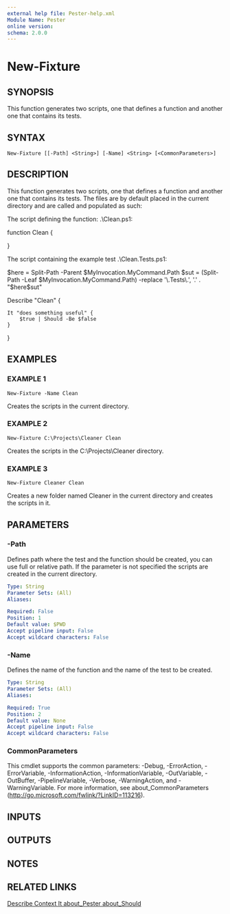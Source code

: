 ```yaml
---
external help file: Pester-help.xml
Module Name: Pester
online version:
schema: 2.0.0
---
```


# New-Fixture

## SYNOPSIS
This function generates two scripts, one that defines a function
and another one that contains its tests.

## SYNTAX

```
New-Fixture [[-Path] <String>] [-Name] <String> [<CommonParameters>]
```

## DESCRIPTION
This function generates two scripts, one that defines a function
and another one that contains its tests.
The files are by default
placed in the current directory and are called and populated as such:


The script defining the function: .\Clean.ps1:

function Clean {

}

The script containing the example test .\Clean.Tests.ps1:

$here = Split-Path -Parent $MyInvocation.MyCommand.Path
$sut = (Split-Path -Leaf $MyInvocation.MyCommand.Path) -replace '\.Tests\.', '.'
.
"$here\$sut"

Describe "Clean" {

    It "does something useful" {
        $true | Should -Be $false
    }
}

## EXAMPLES

### EXAMPLE 1
```
New-Fixture -Name Clean
```

Creates the scripts in the current directory.

### EXAMPLE 2
```
New-Fixture C:\Projects\Cleaner Clean
```

Creates the scripts in the C:\Projects\Cleaner directory.

### EXAMPLE 3
```
New-Fixture Cleaner Clean
```

Creates a new folder named Cleaner in the current directory and creates the scripts in it.

## PARAMETERS

### -Path
Defines path where the test and the function should be created, you can use full or relative path.
If the parameter is not specified the scripts are created in the current directory.

```yaml
Type: String
Parameter Sets: (All)
Aliases:

Required: False
Position: 1
Default value: $PWD
Accept pipeline input: False
Accept wildcard characters: False
```

### -Name
Defines the name of the function and the name of the test to be created.

```yaml
Type: String
Parameter Sets: (All)
Aliases:

Required: True
Position: 2
Default value: None
Accept pipeline input: False
Accept wildcard characters: False
```

### CommonParameters
This cmdlet supports the common parameters: -Debug, -ErrorAction, -ErrorVariable, -InformationAction, -InformationVariable, -OutVariable, -OutBuffer, -PipelineVariable, -Verbose, -WarningAction, and -WarningVariable. For more information, see about_CommonParameters (http://go.microsoft.com/fwlink/?LinkID=113216).

## INPUTS

## OUTPUTS

## NOTES

## RELATED LINKS

[Describe
Context
It
about_Pester
about_Should]()

